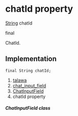 
<div>

# chatId property

</div>


[String](https://api.flutter.dev/flutter/dart-core/String-class.html)
chatId


final




ChatId.



## Implementation

``` language-dart
final String chatId;
```







1.  [talawa](../../index.md)
2.  [chat_input_field](../../views_after_auth_screens_chat_widgets_chat_input_field/)
3.  [ChatInputField](../../views_after_auth_screens_chat_widgets_chat_input_field/ChatInputField-class.md)
4.  chatId property

##### ChatInputField class







